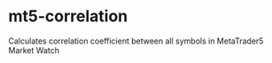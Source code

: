 # mt5-correlation
Calculates correlation coefficient between all symbols in MetaTrader5 Market Watch
